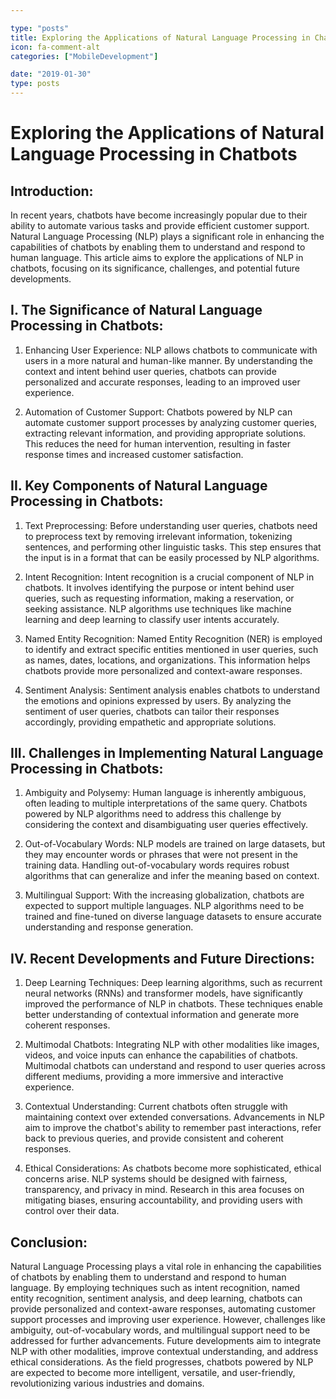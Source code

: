 ```yaml
---

type: "posts"
title: Exploring the Applications of Natural Language Processing in Chatbots
icon: fa-comment-alt
categories: ["MobileDevelopment"]

date: "2019-01-30"
type: posts
---
```





# Exploring the Applications of Natural Language Processing in Chatbots

## Introduction:

In recent years, chatbots have become increasingly popular due to their ability to automate various tasks and provide efficient customer support. Natural Language Processing (NLP) plays a significant role in enhancing the capabilities of chatbots by enabling them to understand and respond to human language. This article aims to explore the applications of NLP in chatbots, focusing on its significance, challenges, and potential future developments.

## I. The Significance of Natural Language Processing in Chatbots:

1. Enhancing User Experience:
NLP allows chatbots to communicate with users in a more natural and human-like manner. By understanding the context and intent behind user queries, chatbots can provide personalized and accurate responses, leading to an improved user experience.

2. Automation of Customer Support:
Chatbots powered by NLP can automate customer support processes by analyzing customer queries, extracting relevant information, and providing appropriate solutions. This reduces the need for human intervention, resulting in faster response times and increased customer satisfaction.

## II. Key Components of Natural Language Processing in Chatbots:

1. Text Preprocessing:
Before understanding user queries, chatbots need to preprocess text by removing irrelevant information, tokenizing sentences, and performing other linguistic tasks. This step ensures that the input is in a format that can be easily processed by NLP algorithms.

2. Intent Recognition:
Intent recognition is a crucial component of NLP in chatbots. It involves identifying the purpose or intent behind user queries, such as requesting information, making a reservation, or seeking assistance. NLP algorithms use techniques like machine learning and deep learning to classify user intents accurately.

3. Named Entity Recognition:
Named Entity Recognition (NER) is employed to identify and extract specific entities mentioned in user queries, such as names, dates, locations, and organizations. This information helps chatbots provide more personalized and context-aware responses.

4. Sentiment Analysis:
Sentiment analysis enables chatbots to understand the emotions and opinions expressed by users. By analyzing the sentiment of user queries, chatbots can tailor their responses accordingly, providing empathetic and appropriate solutions.

## III. Challenges in Implementing Natural Language Processing in Chatbots:

1. Ambiguity and Polysemy:
Human language is inherently ambiguous, often leading to multiple interpretations of the same query. Chatbots powered by NLP algorithms need to address this challenge by considering the context and disambiguating user queries effectively.

2. Out-of-Vocabulary Words:
NLP models are trained on large datasets, but they may encounter words or phrases that were not present in the training data. Handling out-of-vocabulary words requires robust algorithms that can generalize and infer the meaning based on context.

3. Multilingual Support:
With the increasing globalization, chatbots are expected to support multiple languages. NLP algorithms need to be trained and fine-tuned on diverse language datasets to ensure accurate understanding and response generation.

## IV. Recent Developments and Future Directions:

1. Deep Learning Techniques:
Deep learning algorithms, such as recurrent neural networks (RNNs) and transformer models, have significantly improved the performance of NLP in chatbots. These techniques enable better understanding of contextual information and generate more coherent responses.

2. Multimodal Chatbots:
Integrating NLP with other modalities like images, videos, and voice inputs can enhance the capabilities of chatbots. Multimodal chatbots can understand and respond to user queries across different mediums, providing a more immersive and interactive experience.

3. Contextual Understanding:
Current chatbots often struggle with maintaining context over extended conversations. Advancements in NLP aim to improve the chatbot's ability to remember past interactions, refer back to previous queries, and provide consistent and coherent responses.

4. Ethical Considerations:
As chatbots become more sophisticated, ethical concerns arise. NLP systems should be designed with fairness, transparency, and privacy in mind. Research in this area focuses on mitigating biases, ensuring accountability, and providing users with control over their data.

## Conclusion:

Natural Language Processing plays a vital role in enhancing the capabilities of chatbots by enabling them to understand and respond to human language. By employing techniques such as intent recognition, named entity recognition, sentiment analysis, and deep learning, chatbots can provide personalized and context-aware responses, automating customer support processes and improving user experience. However, challenges like ambiguity, out-of-vocabulary words, and multilingual support need to be addressed for further advancements. Future developments aim to integrate NLP with other modalities, improve contextual understanding, and address ethical considerations. As the field progresses, chatbots powered by NLP are expected to become more intelligent, versatile, and user-friendly, revolutionizing various industries and domains.